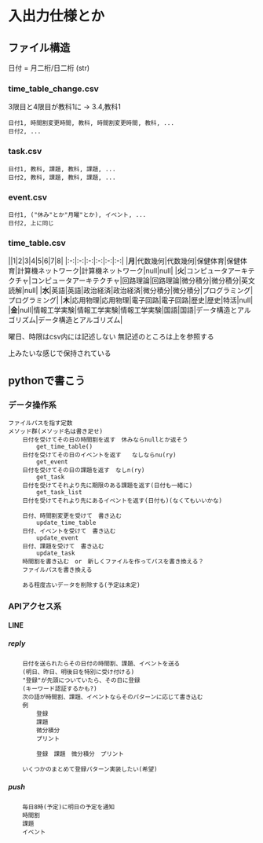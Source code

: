 # 入出力仕様とか

## ファイル構造
日付 = 月二桁/日二桁 (str)

### time_table_change.csv
3限目と4限目が教科1に -> 3.4,教科1

	日付1, 時間割変更時間, 教科, 時間割変更時間, 教科, ...
	日付2, ...

### task.csv
	日付1, 教科, 課題, 教科, 課題, ...
	日付2, 教科, 課題, 教科, 課題, ...

### event.csv
	日付1, ("休み"とか"月曜"とか), イベント, ...
	日付2, 上に同じ


### time_table.csv
||1|2|3|4|5|6|7|8|
|:-:|:-:|:-:|:-:|:-:|:-:|
|**月**|代数幾何|代数幾何|保健体育|保健体育|計算機ネットワーク|計算機ネットワーク|null|null|
|**火**|コンピュータアーキテクチャ|コンピュータアーキテクチャ|回路理論|回路理論|微分積分|微分積分|英文読解|null|
|**水**|英語|英語|政治経済|政治経済|微分積分|微分積分|プログラミング|プログラミング|
|**木**|応用物理|応用物理|電子回路|電子回路|歴史|歴史|特活|null|
|**金**|null|情報工学実験|情報工学実験|情報工学実験|国語|国語|データ構造とアルゴリズム|データ構造とアルゴリズム|

曜日、時限はcsv内には記述しない
無記述のところは上を参照する

上みたいな感じで保持されている


## pythonで書こう
### データ操作系
	ファイルパスを指す定数
	メソッド群(メソッド名は書き足せ)
		日付を受けてその日の時間割を返す　休みならnullとか返そう
			get_time_table()
		日付を受けてその日のイベントを返す	なしならnu(ry)
			get_event
		日付を受けてその日の課題を返す　なしn(ry)
			get_task
		日付を受けてそれより先に期限のある課題を返す(日付も一緒に)
			get_task_list
		日付を受けてそれより先にあるイベントを返す(日付も)(なくてもいいかな)

		日付、時間割変更を受けて　書き込む
			update_time_table
		日付、イベントを受けて　書き込む
			update_event
		日付、課題を受けて　書き込む
			update_task
		時間割を書き込む　or　新しくファイルを作ってパスを書き換える？
		ファイルパスを書き換える

		ある程度古いデータを削除する(予定は未定)


### APIアクセス系
#### LINE
##### reply
		日付を送られたらその日付の時間割、課題、イベントを送る
		(明日、昨日、明後日を特別に受け付ける)
		"登録"が先頭についていたら、その日に登録
		(キーワード認証するかも?)
		次の語が時間割、課題、イベントならそのパターンに応じて書き込む
		例
			登録
			課題
			微分積分
			プリント

			登録　課題　微分積分　プリント

		いくつかのまとめて登録パターン実装したい(希望)


##### push
		毎日8時(予定)に明日の予定を通知
		時間割
		課題
		イベント
